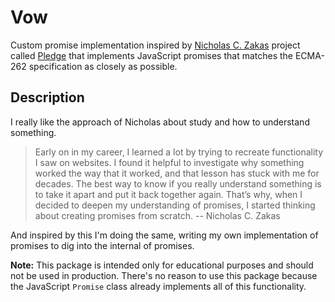 # Vow

Custom promise implementation inspired by [Nicholas C. Zakas](https://humanwhocodes.com) project called [Pledge](https://github.com/humanwhocodes/pledge) that implements JavaScript promises that matches the ECMA-262 specification as closely as possible.

## Description

I really like the approach of Nicholas about study and how to understand something.

>Early on in my career, I learned a lot by trying to recreate functionality I saw on websites. I found it helpful to investigate why something worked the way that it worked, and that lesson has stuck with me for decades. The best way to know if you really understand something is to take it apart and put it back together again. That’s why, when I decided to deepen my understanding of promises, I started thinking about creating promises from scratch.
> -- Nicholas C. Zakas

And inspired by this I'm doing the same, writing my own implementation of promises to dig into the internal of promises.

**Note:** This package is intended only for educational purposes and should not be used in production. There's no reason to use this package because the JavaScript `Promise` class already implements all of this functionality.
